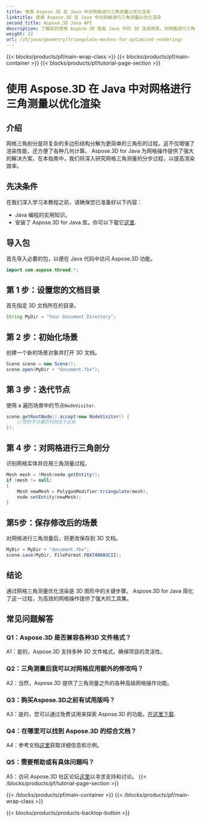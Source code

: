 ```yaml
---
title: 使用 Aspose.3D 在 Java 中对网格进行三角测量以优化渲染
linktitle: 使用 Aspose.3D 在 Java 中对网格进行三角测量以优化渲染
second_title: Aspose.3D Java API
description: 了解如何使用 Aspose.3D 提高 Java 中的 3D 渲染效率。对网格进行三角剖分以获得最佳性能。
weight: 22
url: /zh/java/geometry/triangulate-meshes-for-optimized-rendering/
---
```


{{< blocks/products/pf/main-wrap-class >}}
{{< blocks/products/pf/main-container >}}
{{< blocks/products/pf/tutorial-page-section >}}

# 使用 Aspose.3D 在 Java 中对网格进行三角测量以优化渲染

## 介绍

网格三角剖分是将复杂的多边形结构分解为更简单的三角形的过程。这不仅增强了渲染性能，还方便了各种几何计算。 Aspose.3D for Java 为网格操作提供了强大的解决方案，在本指南中，我们将深入研究网格三角测量的分步过程，以提高渲染效率。

## 先决条件

在我们深入学习本教程之前，请确保您已准备好以下内容：

- Java 编程的实用知识。
- 安装了 Aspose.3D for Java 库。你可以下载它[这里](https://releases.aspose.com/3d/java/).

## 导入包

首先导入必要的包，以便在 Java 代码中访问 Aspose.3D 功能。

```java
import com.aspose.threed.*;
```

## 第 1 步：设置您的文档目录

首先指定 3D 文档所在的目录。

```java
String MyDir = "Your Document Directory";
```

## 第 2 步：初始化场景

创建一个新的场景对象并打开 3D 文档。

```java
Scene scene = new Scene();
scene.open(MyDir + "document.fbx");
```

## 第 3 步：迭代节点

使用 a 遍历场景中的节点`NodeVisitor`.

```java
scene.getRootNode().accept(new NodeVisitor() {
    //您的节点遍历代码位于此处
});
```

## 第 4 步：对网格进行三角剖分

识别网格实体并应用三角测量过程。

```java
Mesh mesh = (Mesh)node.getEntity();
if (mesh != null)
{
    Mesh newMesh = PolygonModifier.triangulate(mesh);
    node.setEntity(newMesh);
}
```

## 第5步：保存修改后的场景

对网格进行三角测量后，将更改保存到 3D 文档。

```java
MyDir = MyDir + "document.fbx";
scene.save(MyDir, FileFormat.FBX7400ASCII);
```

## 结论

通过网格三角测量优化渲染是 3D 图形中的关键步骤。 Aspose.3D for Java 简化了这一过程，为高效的网格操作提供了强大的工具集。

## 常见问题解答

### Q1：Aspose.3D 是否兼容各种3D 文件格式？

A1：是的，Aspose.3D 支持多种 3D 文件格式，确保项目的灵活性。

### Q2：三角测量后我可以对网格应用额外的修改吗？

A2：当然，Aspose.3D 提供了三角测量之外的各种高级网格操作功能。

### Q3：购买Aspose.3D之前有试用版吗？

 A3：是的，您可以通过免费试用来探索 Aspose.3D 的功能。[在这里下载](https://releases.aspose.com/).

### Q4：在哪里可以找到 Aspose.3D 的综合文档？

 A4：参考文档[这里](https://reference.aspose.com/3d/java/)获取详细信息和示例。

### Q5：需要帮助或有具体问题吗？

 A5：访问 Aspose.3D 社区论坛[这里](https://forum.aspose.com/c/3d/18)以寻求支持和讨论。
{{< /blocks/products/pf/tutorial-page-section >}}

{{< /blocks/products/pf/main-container >}}
{{< /blocks/products/pf/main-wrap-class >}}

{{< blocks/products/products-backtop-button >}}
